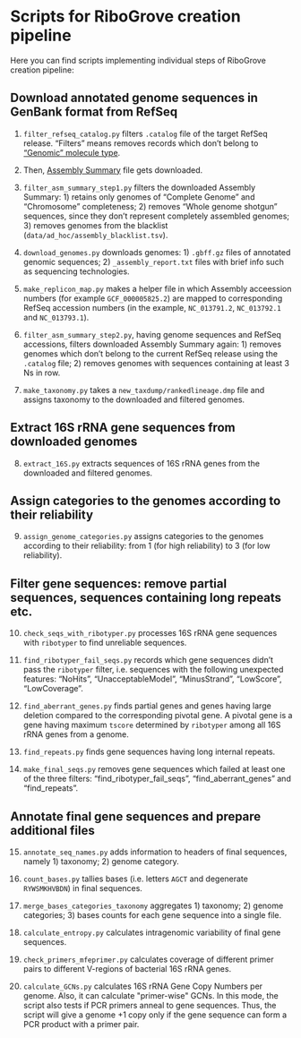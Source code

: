 # Scripts for RiboGrove creation pipeline

Here you can find scripts implementing individual steps of RiboGrove creation pipeline:

## Download annotated genome sequences in GenBank format from RefSeq

1. `filter_refseq_catalog.py` filters `.catalog` file of the target RefSeq release. “Filters” means removes records which don’t belong to [“Genomic” molecule type](https://www.ncbi.nlm.nih.gov/books/NBK21091/table/ch18.T.refseq_accession_numbers_and_mole/?report=objectonly/).

2. Then, [Assembly Summary](https://ftp.ncbi.nlm.nih.gov/genomes/refseq/${DOMAIN}/assembly_summary.txt) file gets downloaded.

3. `filter_asm_summary_step1.py` filters the downloaded Assembly Summary: 1) retains only genomes of “Complete Genome” and “Chromosome” completeness; 2) removes “Whole genome shotgun” sequences, since they don’t represent completely assembled genomes; 3) removes genomes from the blacklist (`data/ad_hoc/assembly_blacklist.tsv`).

4. `download_genomes.py` downloads genomes: 1) `.gbff.gz` files of annotated genomic sequences; 2) `_assembly_report.txt` files with brief info such as sequencing technologies.

5. `make_replicon_map.py` makes a helper file in which Assembly acceession numbers (for example `GCF_000005825.2`) are mapped to corresponding RefSeq accession numbers (in the example, `NC_013791.2`, `NC_013792.1` and `NC_013793.1`).

6. `filter_asm_summary_step2.py`, having genome sequences and RefSeq accessions, filters downloaded Assembly Summary again: 1) removes genomes which don’t belong to the current RefSeq release using the `.catalog` file; 2) removes genomes with sequences containing at least 3 Ns in row.

7. `make_taxonomy.py` takes a `new_taxdump/rankedlineage.dmp` file and assigns taxonomy to the downloaded and filtered genomes.

## Extract 16S rRNA gene sequences from downloaded genomes

8. `extract_16S.py` extracts sequences of 16S rRNA genes from the downloaded and filtered genomes.

## Assign categories to the genomes according to their reliability

9. `assign_genome_categories.py` assigns categories to the genomes according to their reliability: from 1 (for high reliability) to 3 (for low reliability).

## Filter gene sequences: remove partial sequences, sequences containing long repeats etc.

10. `check_seqs_with_ribotyper.py` processes 16S rRNA gene sequences with `ribotyper` to find unreliable sequences.

11. `find_ribotyper_fail_seqs.py` records which gene sequences didn’t pass the `ribotyper` filter, i.e. sequences with the following unexpected features: “NoHits”, “UnacceptableModel”, “MinusStrand”, “LowScore”, “LowCoverage”.

12. `find_aberrant_genes.py` finds partial genes and genes having large deletion compared to the corresponding pivotal gene. A pivotal gene is a gene having maximum `tscore` determined by `ribotyper` among all 16S rRNA genes from a genome.

13. `find_repeats.py` finds gene sequences having long internal repeats.

14. `make_final_seqs.py` removes gene sequences which failed at least one of the three filters: “find_ribotyper_fail_seqs”, “find_aberrant_genes” and “find_repeats”.

## Annotate final gene sequences and prepare additional files

15. `annotate_seq_names.py` adds information to headers of final sequences, namely 1) taxonomy; 2) genome category.

16. `count_bases.py` tallies bases (i.e. letters `AGCT` and degenerate `RYWSMKHVBDN`) in final sequences.

17. `merge_bases_categories_taxonomy` aggregates 1) taxonomy; 2) genome categories; 3) bases counts for each gene sequence into a single file.

18. `calculate_entropy.py` calculates intragenomic variability of final gene sequences.

19. `check_primers_mfeprimer.py` calculates coverage of different primer pairs to different V-regions of bacterial 16S rRNA genes.

20. `calculate_GCNs.py` calculates 16S rRNA Gene Copy Numbers per genome. Also, it can calculate "primer-wise" GCNs. In this mode, the script also tests if PCR primers anneal to gene sequences. Thus, the script will give a genome +1 copy only if the gene sequence can form a PCR product with a primer pair.